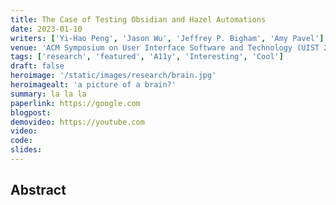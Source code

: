 ```yaml
---
title: The Case of Testing Obsidian and Hazel Automations
date: 2023-01-10
writers: ['Yi-Hao Peng', 'Jason Wu', 'Jeffrey P. Bigham', 'Amy Pavel']
venue: 'ACM Symposium on User Interface Software and Technology (UIST 2022)'
tags: ['research', 'featured', 'A11y', 'Interesting', 'Cool']
draft: false
heroimage: '/static/images/research/brain.jpg'
heroimagealt: 'a picture of a brain?'
summary: la la la
paperlink: https://google.com
blogpost:
demovideo: https://youtube.com
video:
code:
slides:
---
```


## Abstract
